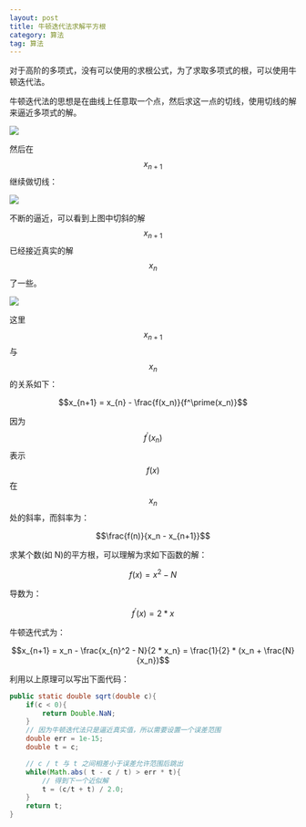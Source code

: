 ```yaml
---
layout: post
title: 牛顿迭代法求解平方根
category: 算法
tag: 算法
---
```





对于高阶的多项式，没有可以使用的求根公式，为了求取多项式的根，可以使用牛顿迭代法。

牛顿迭代法的思想是在曲线上任意取一个点，然后求这一点的切线，使用切线的解来逼近多项式的解。

![](http://ww1.sinaimg.cn/large/b5d7bcc1ly1fgf4s8coqqj208c06v0sq.jpg)

然后在 $$x_{n+1}$$ 继续做切线：

![](http://ww1.sinaimg.cn/large/b5d7bcc1ly1fgf55hjfswj208c06vdfx.jpg)

不断的逼近，可以看到上图中切斜的解 $$x_{n+1}$$ 已经接近真实的解 $$x_n$$ 了一些。

![](http://ww1.sinaimg.cn/large/b5d7bcc1ly1fgf50c0t0jg208c05ydge.gif)


这里 $$x_{n+1}$$ 与 $$x_n$$ 的关系如下：

$$x_{n+1} = x_{n} -  \frac{f(x_n)}{f^\prime(x_n)}$$

因为 $$f^\prime(x_n)$$ 表示 $$f(x)$$ 在 $$x_n$$ 处的斜率，而斜率为：

$$\frac{f(n)}{x_n - x_{n+1}}$$

求某个数(如 N)的平方根，可以理解为求如下函数的解：

$$
f(x) = x^2 - N
$$

导数为：

$$f^\prime(x) = 2 * x$$

牛顿迭代式为：

$$x_{n+1} = x_n - \frac{x_{n}^2 - N}{2 * x_n} = \frac{1}{2} * (x_n + \frac{N}{x_n})$$


利用以上原理可以写出下面代码：


```java
public static double sqrt(double c){
    if(c < 0){
        return Double.NaN;
    }
    // 因为牛顿迭代法只是逼近真实值，所以需要设置一个误差范围
    double err = 1e-15;
    double t = c;

    // c / t 与 t 之间相差小于误差允许范围后跳出
    while(Math.abs( t - c / t) > err * t){
        // 得到下一个近似解
        t = (c/t + t) / 2.0;
    }
    return t;
}
```
